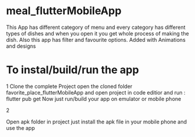 # meal_flutterMobileApp
This App has different category of menu and every category has different types of dishes and when you open it you get whole process of making the dish. Also this app has filter and favourite options. Added with Animations and designs

# To instal/build/run the app

1
Clone the complete Project
open the cloned folder favorite_place_flutterMobileApp and open project in code editior and run : flutter pub get
Now just run/build your app on emulator or mobile phone

2

Open apk folder in project just install the apk file in your mobile phone and use the app
